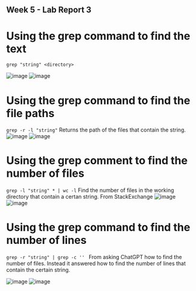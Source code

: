 ## Week 5 - Lab Report 3

# Using the grep command to find the text

`grep "string" <directory>`

![image](https://user-images.githubusercontent.com/122491370/217715966-06780418-5968-4210-96fe-01c78b816b2b.png)
![image](https://user-images.githubusercontent.com/122491370/217716203-7f50395e-f887-4cb0-9d08-3d50b1ccfe34.png)

# Using the grep command to find the file paths

`grep -r -l "string"`
Returns the path of the files that contain the string.
![image](https://user-images.githubusercontent.com/122491370/217707706-db3b9266-a3fe-41cf-821d-cc953d9d0641.png)
![image](https://user-images.githubusercontent.com/122491370/217707758-fc2749c0-cf16-4f29-8c06-07f5132827ee.png)

# Using the grep comment to find the number of files

`grep -l "string" * | wc -l`
Find the number of files in the working directory that contain a certan string.
From StackExchange
![image](https://user-images.githubusercontent.com/122491370/217704120-0399b497-5337-41a8-89df-0134689264fb.png)
![image](https://user-images.githubusercontent.com/122491370/217707506-130328a7-4837-4b37-9b6d-f6993b5b87a4.png)

# Using the grep command to find the number of lines

`grep -r "string" | grep -c '' `
From asking ChatGPT how to find the number of files. Instead it answered how to find the number of lines that contain the certain string.

![image](https://user-images.githubusercontent.com/122491370/217708312-e194cd3e-ddfd-46d1-ab53-9b27ad98e497.png)
![image](https://user-images.githubusercontent.com/122491370/217708475-7d9c57b9-978c-4232-811f-bc7e950e5da1.png)
